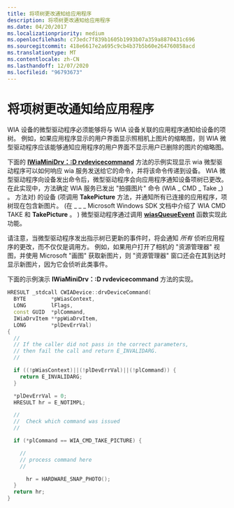 ```yaml
---
title: 将项树更改通知给应用程序
description: 将项树更改通知给应用程序
ms.date: 04/20/2017
ms.localizationpriority: medium
ms.openlocfilehash: c73edc7f839b1605b1993b07a359a8870431c696
ms.sourcegitcommit: 418e6617e2a695c9cb4b37b5b60e264760858acd
ms.translationtype: MT
ms.contentlocale: zh-CN
ms.lasthandoff: 12/07/2020
ms.locfileid: "96793673"
---
```

# <a name="informing-an-application-of-item-tree-changes"></a>将项树更改通知给应用程序





WIA 设备的微型驱动程序必须能够将与 WIA 设备关联的应用程序通知给设备的项树。 例如，如果应用程序显示的用户界面显示照相机上图片的缩略图，则 WIA 微型驱动程序应该能够通知应用程序的用户界面不显示用户已删除的图片的缩略图。

下面的 [**IWiaMiniDrv：:D rvdevicecommand**](/windows-hardware/drivers/ddi/wiamindr_lh/nf-wiamindr_lh-iwiaminidrv-drvdevicecommand) 方法的示例实现显示 wia 微型驱动程序可以如何响应 wia 服务发送给它的命令，并将该命令传递到设备。 WIA 微型驱动程序向设备发出命令后，微型驱动程序会向应用程序通知设备项树已更改。 在此实现中，方法确定 WIA 服务已发出 "拍摄图片" 命令 (WIA \_ CMD \_ Take \_) 。 方法对) 的设备 (项调用 **TakePicture** 方法，并通知所有已连接的应用程序，项树现在包含新图片。  (在 \_ \_ \_ Microsoft Windows SDK 文档中介绍了 WIA CMD TAKE 和 **TakePicture** 。 ) 微型驱动程序通过调用 [**wiasQueueEvent**](/windows-hardware/drivers/ddi/wiamdef/nf-wiamdef-wiasqueueevent) 函数实现此功能。

请注意，当微型驱动程序发出指示树已更新的事件时，将会通知 *所有* 侦听应用程序的更改，而不仅仅是调用方。 例如，如果用户打开了相机的 "资源管理器" 视图，并使用 Microsoft "画图" 获取新图片，则 "资源管理器" 窗口还会在其到达时显示新图片，因为它会侦听此类事件。

下面的示例演示 **IWiaMiniDrv：:D rvdevicecommand** 方法的实现。

```cpp
HRESULT _stdcall CWIADevice::drvDeviceCommand(
  BYTE        *pWiasContext,
  LONG        lFlags,
  const GUID  *plCommand,
  IWiaDrvItem **ppWiaDrvItem,
  LONG        *plDevErrVal)
{
  //
  // If the caller did not pass in the correct parameters, 
  // then fail the call and return E_INVALIDARG.
  //

  if ((!pWiasContext)||(!plDevErrVal)||(!plCommand)) {
    return E_INVALIDARG;
  }

  *plDevErrVal = 0;
  HRESULT hr = E_NOTIMPL;

  //
  //  Check which command was issued
  //

  if (*plCommand == WIA_CMD_TAKE_PICTURE) {

    //
    // process command here
    //

      hr = HARDWARE_SNAP_PHOTO();
  }
  return hr;
}
```

 

